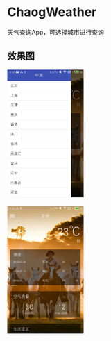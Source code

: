 # ChaogWeather
天气查询App，可选择城市进行查询
## 效果图
<div>
<img src="https://github.com/yangxch/ChaogWeather/raw/master/screenshot/city.jpg" width="35%" height="35%">
  <br><br>
<img src="https://github.com/yangxch/ChaogWeather/raw/master/screenshot/weather.jpg" width="35%" height="35%">
</div>